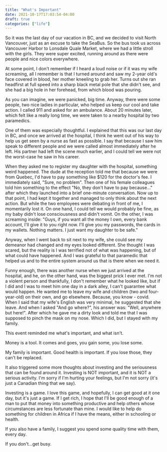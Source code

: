 ```yaml
---
title: "What's Important"
date: 2021-10-17T17:03:54-04:00
draft: true
categories: ["life"]
---
```


So it was the last day of our vacation in BC, and we decided to visit North Vancouver, just as an excuse to take the SeaBus. So the bus took us across Vancouver Harbor to Lonsdale Quale Market, where we had a little stroll with the girls. They were super excited, running around as there were people and nice colors everywhere.

At some point, I don't remember if I heard a loud noise or if it was my wife screaming, all I remember is that I turned around and saw my 2-year old's face covered in blood, her mother kneeling to grab her. Turns out she ran headfirst at full speed into a sharp black metal pole that she didn't see, and she had a big hole in her forehead, from which blood was pouring.

As you can imagine, we were panicked, big time. Anyway, there were some people, two nice ladies in particular, who helped us keep our cool and take action. I called 911 and asked for an ambulance. About 20 minutes later, which felt like a really long time, we were taken to a nearby hospital by two paramedics.

One of them was especially thoughtful. I explained that this was our last day in BC, and once we arrived at the hospital, I think he went out of his way to help us get seen by a nurse as fast as possible. I say that because I saw him speak to different people and we were called almost immediately after he left. His partner had left the scene much earlier, and I could tell we were not the worst-case he saw in his career. 

When they asked me to register my daughter with the hospital, something weird happened. The dude at the reception told me that because we were from Quebec, I'd have to pay something like $120 for the doctor's fee. I immediately said, "Sure, no problem". Then one of his female colleagues told him something to the effect "No, they don't have to pay because..." after which they launched into a brief one-minute conversation. Now up to that point, I had kept it together and managed to only think about the next action. But while the two employees were debating in front of me, I momentarily lost it. On one hand, I could tell we would probably be fine, as my baby didn't lose consciousness and didn't vomit. On the other, I was screaming inside: "Guys, if you want all the money I own, every bank account, I'll give it to you right now. I'll give you my passwords, the cards in my wallets. Nothing matters. I just want my daughter to be safe."

Anyway, when I went back to sit next to my wife, she could see my demeanor had changed and my eyes looked different. She thought I was scared, but the reality is I was terrified not of what was happening, but of what could have happened. And I was grateful to that paramedic that helped us and to the entire system around us that is there when we need it.

Funny enough, there was another nurse when we just arrived at the hospital, and he, on the other hand, was the biggest prick I ever met. I'm not a violent person and thankfully, I don't remember what he looked like, but if I did and I was to meet him one day in a dark alley, I can't guarantee what would happen. He wanted me to leave my wife and children (two and four-year-old) on their own, and go elsewhere. Because, you know - covid. When I said that my wife's English was very minimal, he suggested that she leave. And when I asked "And go where?", his answer was: "Well, anywhere but here!". After which he gave me a dirty look and told me that I was supposed to pinch the mask on my nose. Which I did, but I stayed with my family.

This event reminded me what's important, and what isn't. 

Money is a tool. It comes and goes, you gain some, you lose some. 

My family is important. Good health is important. If you lose those, they can't be replaced.

It also triggered some more thoughts about investing and the seriousness that can be found around it. Investing is NOT important, and it is NOT a serious activity. I'm sorry if I'm hurting your feelings, but I'm not  sorry (it's just a Canadian thing that we say). 

Investing is a game. I love this game, and hopefully, I can get good at it one day, but it's just a game. If I get rich, I hope that I'll be good enough of a man to put that money into something productive and help others whose circumstances are less fortunate than mine. I would like to help do something for children in Africa if I have the means, either in schooling or health.

If you also have a family, I suggest you spend some quality time with them, every day.

If you don't...get busy.

